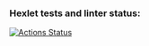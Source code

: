 ### Hexlet tests and linter status:
[![Actions Status](https://github.com/Kalynov/frontend-project-46/actions/workflows/hexlet-check.yml/badge.svg)](https://github.com/Kalynov/frontend-project-46/actions)
